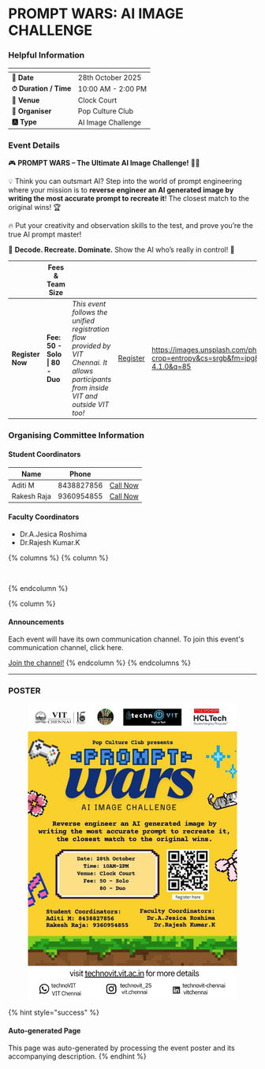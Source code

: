 # PROMPT WARS: AI IMAGE CHALLENGE

### Helpful Information

<table data-view="cards"><thead><tr><th></th><th></th></tr></thead><tbody><tr><td><strong>📅 Date</strong></td><td>28th October 2025</td></tr><tr><td><strong>⏱ Duration / Time</strong></td><td>10:00 AM - 2:00 PM</td></tr><tr><td><strong>📍 Venue</strong></td><td>Clock Court</td></tr><tr><td><strong>👤 Organiser</strong></td><td>Pop Culture Club</td></tr><tr><td><strong>🅰️ Type</strong></td><td>AI Image Challenge</td></tr></tbody></table>

### Event Details

🎮 **PROMPT WARS – The Ultimate AI Image Challenge!** 🤖✨

💡 Think you can outsmart AI? Step into the world of prompt engineering where your mission is to **reverse engineer an AI generated image by writing the most accurate prompt to recreate it**! The closest match to the original wins! 🏆

🔥 Put your creativity and observation skills to the test, and prove you’re the true AI prompt master!

🎨 **Decode. Recreate. Dominate.** Show the AI who’s really in control! 🚀

<table data-card-size="large" data-view="cards" data-full-width="false"><thead><tr><th></th><th>Fees &#x26; Team Size</th><th></th><th></th><th data-hidden data-card-cover data-type="image">Cover image</th></tr></thead><tbody><tr><td><h4>Register Now</h4></td><td><strong>Fee: 50 - Solo | 80 - Duo</strong></td><td><em>This event follows the unified registration flow provided by VIT Chennai. It allows participants from inside VIT and outside VIT too!</em></td><td><a href="https://chennaievents.vit.ac.in/technovit/" class="button primary" data-icon="rocket-launch">Register</a></td><td><a href="https://images.unsplash.com/photo-1607000975574-0b425df6975a?crop=entropy&#x26;cs=srgb&#x26;fm=jpg&#x26;ixid=M3wxOTcwMjR8MHwxfHNlYXJjaHwxfHxnbyUyMGZvciUyMGl0fGVufDB8fHx8MTc2MTMwMTA2N3ww&#x26;ixlib=rb-4.1.0&#x26;q=85">https://images.unsplash.com/photo-1607000975574-0b425df6975a?crop=entropy&#x26;cs=srgb&#x26;fm=jpg&#x26;ixid=M3wxOTcwMjR8MHwxfHNlYXJjaHwxfHxnbyUyMGZvciUyMGl0fGVufDB8fHx8MTc2MTMwMTA2N3ww&#x26;ixlib=rb-4.1.0&#x26;q=85</a></td></tr></tbody></table>

### Organising Committee Information

#### Student Coordinators

<table data-card-size="large" data-view="cards"><thead><tr><th>Name</th><th>Phone</th><th></th></tr></thead><tbody><tr><td>Aditi M</td><td>8438827856</td><td><a href="tel:8438827856" class="button secondary">Call Now</a></td></tr><tr><td>Rakesh Raja</td><td>9360954855</td><td><a href="tel:9360954855" class="button secondary">Call Now</a></td></tr></tbody></table>

#### Faculty Coordinators

* Dr.A.Jesica Roshima
* Dr.Rajesh Kumar.K

{% columns %}
{% column %}
<figure><img src="https://images.unsplash.com/photo-1650897877751-4446f52a0cb3?crop=entropy&#x26;cs=srgb&#x26;fm=jpg&#x26;ixid=M3wxOTcwMjR8MHwxfHNlYXJjaHw2fHxhbm5vdW5jZW1lbnR8ZW58MHx8fHwxNzYxMjQ2MzUxfDA&#x26;ixlib=rb-4.1.0&#x26;q=85" alt=""><figcaption></figcaption></figure>
{% endcolumn %}

{% column %}
#### Announcements

Each event will have its own communication channel. To join this event's communication channel, click here.

<a href="https://chennaievents.vit.ac.in/technovit/" class="button primary" data-icon="bullhorn">Join the channel!</a>
{% endcolumn %}
{% endcolumns %}

***

### POSTER

<figure><img src="../../.gitbook/assets/WhatsApp Image 2025-10-24 at 21.18.29_65020f08.jpg" alt=""><figcaption></figcaption></figure>

{% hint style="success" %}
#### Auto-generated Page

This page was auto-generated by processing the event poster and its accompanying description.
{% endhint %}
